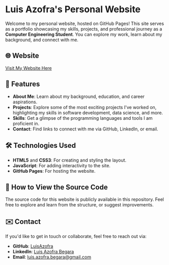 # Luis Azofra's Personal Website

Welcome to my personal website, hosted on GitHub Pages! This site serves as a portfolio showcasing my skills, projects, and professional journey as a **Computer Engineering Student**. You can explore my work, learn about my background, and connect with me.

## 🌐 Website

[Visit My Website Here](https://luisazofra.github.io/LuisAzofraWeb/)

## 🚀 Features

- **About Me**: Learn about my background, education, and career aspirations.  
- **Projects**: Explore some of the most exciting projects I've worked on, highlighting my skills in software development, data science, and more.  
- **Skills**: Get a glimpse of the programming languages and tools I am proficient in.  
- **Contact**: Find links to connect with me via GitHub, LinkedIn, or email.  

## 🛠️ Technologies Used

- **HTML5** and **CSS3**: For creating and styling the layout.  
- **JavaScript**: For adding interactivity to the site.  
- **GitHub Pages**: For hosting the website.  

## 📄 How to View the Source Code

The source code for this website is publicly available in this repository. Feel free to explore and learn from the structure, or suggest improvements.  

## ✉️ Contact

If you'd like to get in touch or collaborate, feel free to reach out via:  
- **GitHub**: [LuisAzofra](https://github.com/LuisAzofra)  
- **LinkedIn**: [Luis Azofra Begara](https://www.linkedin.com/in/luis-azofra-begara-637a45316/)  
- **Email**: luis.azofra.begara@gmail.com  
